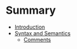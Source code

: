 # Summary

* [Introduction](README.md)
* [Syntax and Semantics](syntax_and_semantics/README.md)
   * [Comments](syntax_and_semantics/comments.md)

